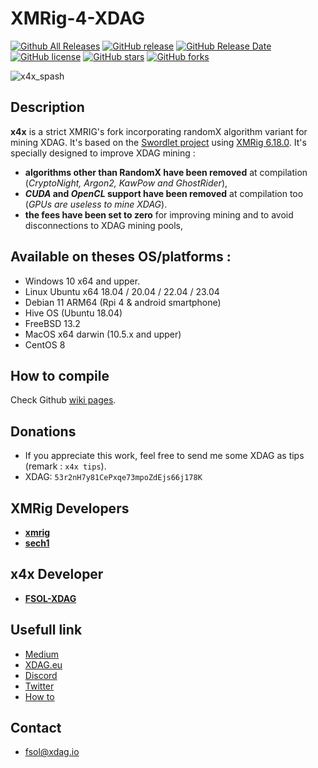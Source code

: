 # XMRig-4-XDAG

[![Github All Releases](https://img.shields.io/github/downloads/FSOL-XDAG/xmrig-4-xdag/total.svg)]()
[![GitHub release](https://img.shields.io/github/release/FSOL-XDAG/xmrig-4-xdag/all.svg)](https://github.com/FSOL-XDAG/xmrig-4-xdag/releases)
[![GitHub Release Date](https://img.shields.io/github/release-date/FSOL-XDAG/xmrig-4-xdag.svg)](https://github.com/FSOL-XDAG/xmrig-4-xdag/releases)
[![GitHub license](https://img.shields.io/github/license/FSOL-XDAG/xmrig-4-xdag.svg)](https://github.com/FSOL-XDAG/xmrig-4-xdag/blob/master/LICENSE)
[![GitHub stars](https://img.shields.io/github/stars/FSOL-XDAG/xmrig-4-xdag.svg)](https://github.com/FSOL-XDAG/xmrig-4-xdag/stargazers)
[![GitHub forks](https://img.shields.io/github/forks/FSOL-XDAG/xmrig-4-xdag.svg)](https://github.com/FSOL-XDAG/xmrig-4-xdag/network)

![x4x_spash](https://user-images.githubusercontent.com/128682335/227436274-10a8321c-7b75-4f70-a304-e7ab34f74e16.png)

## Description

**x4x** is a strict XMRIG's fork incorporating randomX algorithm variant for mining XDAG. It's based on the [Swordlet project](https://github.com/swordlet/xmrig/tree/xdag) using [XMRig 6.18.0](https://github.com/xmrig/xmrig/releases/tag/v6.18.0). It's specially designed to improve XDAG mining :

* **algorithms other than RandomX have been removed** at compilation (_CryptoNight, Argon2, KawPow and GhostRider_),
* **_CUDA_ and _OpenCL_ support have been removed** at compilation too (_GPUs are useless to mine XDAG_).
* **the fees have been set to zero** for improving mining and to avoid disconnections to XDAG mining pools, 

## Available on theses OS/platforms :
* Windows 10 x64 and upper.
* Linux Ubuntu x64 18.04 / 20.04 / 22.04 / 23.04
* Debian 11 ARM64 (Rpi 4 & android smartphone)
* Hive OS (Ubuntu 18.04)
* FreeBSD 13.2
* MacOS x64 darwin (10.5.x and upper)
* CentOS 8

## How to compile
Check Github [wiki pages](https://github.com/FSOL-XDAG/xmrig-4-xdag/wiki#how-to-build).

## Donations
* If you appreciate this work, feel free to send me some XDAG as tips (remark : `x4x tips`).
* XDAG: `53r2nH7y81CePxqe73mpoZdEjs66j178K`

## XMRig Developers
* **[xmrig](https://github.com/xmrig)**
* **[sech1](https://github.com/SChernykh)**

## x4x Developer
* **[FSOL-XDAG](https://github.com/FSOL-XDAG)**

## Usefull link
* [Medium](https://medium.com/@fsol)
* [XDAG.eu](https://www.xdag.eu)
* [Discord](https://discord.gg/fHE4sJ7NKt)
* [Twitter](https://twitter.com/Chrix_Switch)
* [How to](https://1to.fr)

## Contact
* fsol@xdag.io
